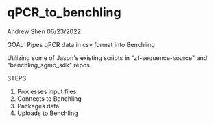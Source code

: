 # qPCR_to_benchling
Andrew Shen
06/23/2022

GOAL: Pipes qPCR data in csv format into Benchling

Utilizing some of Jason's existing scripts in "zf-sequence-source" and "benchling_sgmo_sdk" repos

STEPS
1. Processes input files
2. Connects to Benchling
3. Packages data
4. Uploads to Benchling
